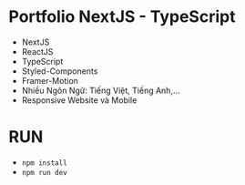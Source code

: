 # Portfolio NextJS - TypeScript
- NextJS
- ReactJS
- TypeScript
- Styled-Components
- Framer-Motion
- Nhiều Ngôn Ngữ: Tiếng Việt, Tiếng Anh,... 
- Responsive Website và Mobile

# RUN
- `npm install`
- `npm run dev`
